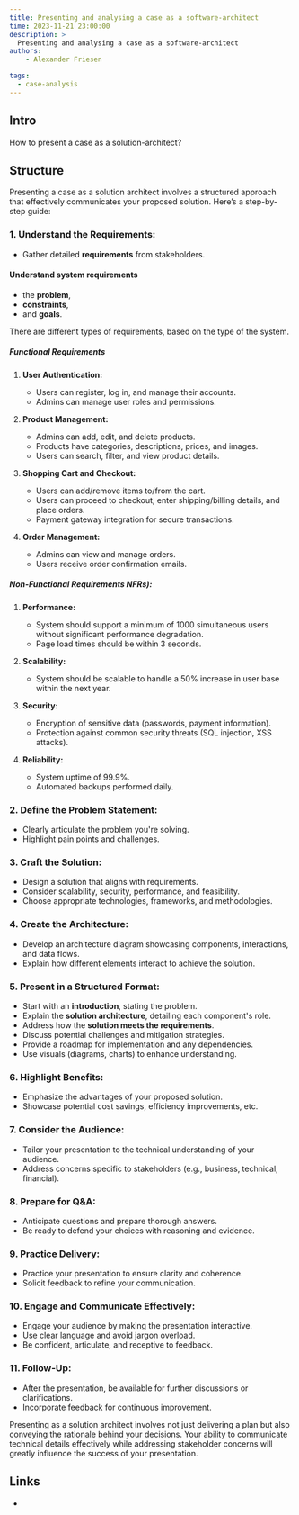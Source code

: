 ```yaml
---
title: Presenting and analysing a case as a software-architect
time: 2023-11-21 23:00:00
description: >
  Presenting and analysing a case as a software-architect
authors:
    - Alexander Friesen

tags:
  - case-analysis
---
```



## Intro

How to present a case as a solution-architect?

## Structure

Presenting a case as a solution architect involves a structured approach that effectively communicates your proposed solution. Here’s a step-by-step guide:

### 1. **Understand the Requirements:**
   - Gather detailed **requirements** from stakeholders.


#### Understand system requirements

  - the **problem**, 
  - **constraints**, 
  - and **goals**.

There are different types of requirements, based on the type of the system.

##### Functional Requirements

1. **User Authentication:**
   - Users can register, log in, and manage their accounts.
   - Admins can manage user roles and permissions.

2. **Product Management:**
   - Admins can add, edit, and delete products.
   - Products have categories, descriptions, prices, and images.
   - Users can search, filter, and view product details.

3. **Shopping Cart and Checkout:**
   - Users can add/remove items to/from the cart.
   - Users can proceed to checkout, enter shipping/billing details, and place orders.
   - Payment gateway integration for secure transactions.

4. **Order Management:**
   - Admins can view and manage orders.
   - Users receive order confirmation emails.

##### Non-Functional Requirements NFRs):

1. **Performance:**
   - System should support a minimum of 1000 simultaneous users without significant performance degradation.
   - Page load times should be within 3 seconds.

2. **Scalability:**
   - System should be scalable to handle a 50% increase in user base within the next year.

3. **Security:**
   - Encryption of sensitive data (passwords, payment information).
   - Protection against common security threats (SQL injection, XSS attacks).

4. **Reliability:**
   - System uptime of 99.9%.
   - Automated backups performed daily.




### 2. **Define the Problem Statement:**
   - Clearly articulate the problem you're solving.
   - Highlight pain points and challenges.

### 3. **Craft the Solution:**
   - Design a solution that aligns with requirements.
   - Consider scalability, security, performance, and feasibility.
   - Choose appropriate technologies, frameworks, and methodologies.

### 4. **Create the Architecture:**
   - Develop an architecture diagram showcasing components, interactions, and data flows.
   - Explain how different elements interact to achieve the solution.

### 5. **Present in a Structured Format:**
   - Start with an **introduction**, stating the problem.
   - Explain the **solution architecture**, detailing each component's role.
   - Address how the **solution meets the requirements**.
   - Discuss potential challenges and mitigation strategies.
   - Provide a roadmap for implementation and any dependencies.
   - Use visuals (diagrams, charts) to enhance understanding.

### 6. **Highlight Benefits:**
   - Emphasize the advantages of your proposed solution.
   - Showcase potential cost savings, efficiency improvements, etc.

### 7. **Consider the Audience:**
   - Tailor your presentation to the technical understanding of your audience.
   - Address concerns specific to stakeholders (e.g., business, technical, financial).

### 8. **Prepare for Q&A:**
   - Anticipate questions and prepare thorough answers.
   - Be ready to defend your choices with reasoning and evidence.

### 9. **Practice Delivery:**
   - Practice your presentation to ensure clarity and coherence.
   - Solicit feedback to refine your communication.

### 10. **Engage and Communicate Effectively:**
   - Engage your audience by making the presentation interactive.
   - Use clear language and avoid jargon overload.
   - Be confident, articulate, and receptive to feedback.

### 11. **Follow-Up:**
   - After the presentation, be available for further discussions or clarifications.
   - Incorporate feedback for continuous improvement.

Presenting as a solution architect involves not just delivering a plan but also conveying the rationale behind your decisions. Your ability to communicate technical details effectively while addressing stakeholder concerns will greatly influence the success of your presentation.


## Links

 - 
 




